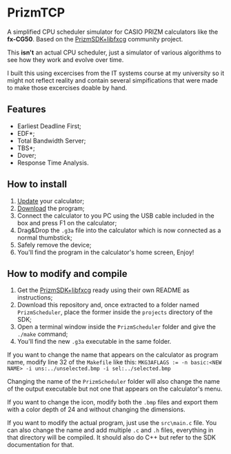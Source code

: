 # PrizmTCP

A simplified CPU scheduler simulator for CASIO PRIZM calculators like the **fx-CG50**. Based on the [PrizmSDK+libfxcg](https://github.com/Jonimoose/libfxcg) community project. 
 
This **isn't** an actual CPU scheduler, just a simulator of various algorithms to see how they work and evolve over time.
  
I built this using excercises from the IT systems course at my university so it might not reflect reality and contain several simpifications that were made to make those excercises doable by hand. 
 
## Features
- Earliest Deadline First;
- EDF*;
- Total Bandwidth Server;
- TBS*;
- Dover;
- Response Time Analysis.

## How to install

1. [Update](https://edu.casio.com/dl/) your calculator;
2. [Download](https://github.com/stignarnia/PrizmTCP/releases/latest/download/PrizmTCP.g3a) the program;
3. Connect the calculator to you PC using the USB cable included in the box and press F1 on the calculator;
4. Drag&Drop the `.g3a` file into the calculator which is now connected as a normal thumbstick;
5. Safely remove the device;
6. You'll find the program in the calculator's home screen, Enjoy!

## How to modify and compile

1. Get the [PrizmSDK+libfxcg](https://github.com/Jonimoose/libfxcg) ready using their own README as instructions;
2. Download this repository and, once extracted to a folder named `PrizmScheduler`, place the former inside the `projects` directory of the SDK;
3. Open a terminal window inside the `PrizmScheduler` folder and give the `./make` command;
4. You'll find the new `.g3a` executable in the same folder.
 
If you want to change the name that appears on the calculator as program name, modify line 32 of the `Makefile` like this: `MKG3AFLAGS := -n basic:<NEW NAME> -i uns:../unselected.bmp -i sel:../selected.bmp` 
 
Changing the name of the `PrizmScheduler` folder will also change the name of the output executable but not one that appears on the calculator's menu.
 
If you want to change the icon, modify both the `.bmp` files and export them with a color depth of 24 and without changing the dimensions. 
 
If you want to modify the actual program, just use the `src\main.c` file. You can also change the name and add multiple `.c` and `.h` files, everything in that directory will be compiled. It should also do C++ but refer to the SDK documentation for that.